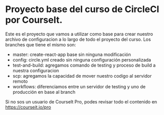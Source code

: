 # Proyecto base del curso de CircleCI por CourseIt.

Este es el proyecto que vamos a utilizar como base para crear nuestro archivo de configuracion a lo largo de todo el proyecto del curso. Los
branches que tiene el mismo son:

- master: create-react-app base sin ninguna modificación
- config: circle.yml creado sin ninguna configuración personalizada
- test-and-build: agregamos comando de testing y proceso de build a nuestra configuracion
- scp: agregamos la capacidad de mover nuestro codigo al servidor remoto
- workflows: diferenciamos entre un servidor de testing y uno de producción en base al branch

Si no sos un usuario de CourseIt Pro, podes revisar todo el contenido en https://courseit.io/pro
